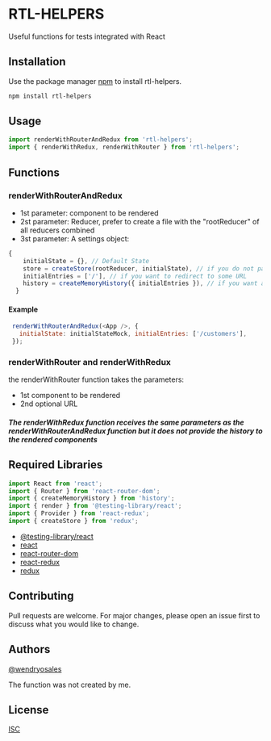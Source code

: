 # RTL-HELPERS

Useful functions for tests integrated with React 

## Installation

Use the package manager [npm](https://www.npmjs.com/) to install rtl-helpers.

```bash
npm install rtl-helpers
```

## Usage

```javascript
import renderWithRouterAndRedux from 'rtl-helpers';
import { renderWithRedux, renderWithRouter } from 'rtl-helpers';
```
## Functions

### renderWithRouterAndRedux

* 1st parameter: component to be rendered
* 2st parameter: Reducer, prefer to create a file with the "rootReducer" of all reducers combined
* 3st parameter: A settings object:
```javascript
{
    initialState = {}, // Default State
    store = createStore(rootReducer, initialState), // if you do not pass a store by parameter, a new one will be created
    initialEntries = ['/'], // if you want to redirect to some URL
    history = createMemoryHistory({ initialEntries }), // if you want a history
  }

```
#### Example
```js
 renderWithRouterAndRedux(<App />, {
   initialState: initialStateMock, initialEntries: ['/customers'],
 });
```
### renderWithRouter and renderWithRedux

the renderWithRouter function takes the parameters:

* 1st component to be rendered
* 2nd optional URL

##### The renderWithRedux function receives the same parameters as the renderWithRouterAndRedux function but it does not provide the history to the rendered components

## Required Libraries

```javascript
import React from 'react';
import { Router } from 'react-router-dom';
import { createMemoryHistory } from 'history';
import { render } from '@testing-library/react';
import { Provider } from 'react-redux';
import { createStore } from 'redux';
```

* [ @testing-library/react ](https://testing-library.com/docs/react-testing-library/intro/)
* [ react ](https://reactjs.org/)
* [ react-router-dom ](https://v5.reactrouter.com/web/guides/quick-start)
* [ react-redux ](https://react-redux.js.org/)
* [ redux ](https://redux.js.org/)


## Contributing
Pull requests are welcome. For major changes, please open an issue first to discuss what you would like to change.

## Authors
[@wendryosales](https://www.linkedin.com/in/wendryosales/)

The function was not created by me. 

## License
[ISC](https://opensource.org/licenses/ISC)